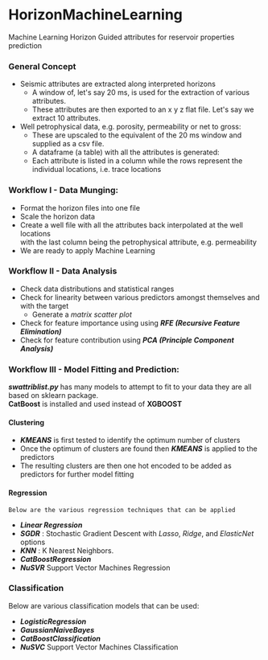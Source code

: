 # HorizonMachineLearning
Machine Learning Horizon Guided attributes for reservoir properties prediction

### General Concept
*  Seismic attributes are extracted along interpreted horizons
    * A window of, let's say 20 ms, is used for the extraction of various attributes. 
    * These attributes are then exported to an x y z flat file. Let's say we extract 10 attributes.
*  Well petrophysical data, e.g. porosity, permeability or net to gross:
    *  These are upscaled to the equivalent of the 20 ms window and supplied as a csv file.
    *  A dataframe (a table) with all the attributes is generated:
    *  Each attribute is listed in a column while the rows represent the individual locations, 
    i.e. trace locations
    
### Workflow I - Data Munging:
*  Format the horizon files into one file
*  Scale the horizon data
*  Create a well file with all the attributes back interpolated at the well locations   
with the last column being the petrophysical attribute, e.g. permeability
*  We are ready to apply Machine Learning

### Workflow II - Data Analysis
*  Check data distributions and statistical ranges
*  Check for linearity between various predictors amongst themselves and with the target
    *  Generate a *matrix scatter plot*
*  Check for feature importance using using *__RFE (Recursive Feature Elimination)__*
*  Check for feature contribution using *__PCA (Principle Component Analysis)__*

### Workflow III - Model Fitting and Prediction:
*__swattriblist.py__* has many models to attempt to fit to your data they are all based on sklearn package.  
**CatBoost** is installed and used instead of **XGBOOST**

####  Clustering  
*  *__KMEANS__* is first tested to identify the optimum number of clusters  
*  Once the optimum of clusters are found then *__KMEANS__* is applied to the predictors
*  The resulting clusters are then one hot encoded to be added as predictors for further model fitting
    
####  Regression
    Below are the various regression techniques that can be applied  
*  *__Linear Regression__*
*  *__SGDR__* : Stochastic Gradient Descent with *Lasso*, *Ridge*, and *ElasticNet* options
*  *__KNN__* : K Nearest Neighbors.   
*  *__CatBoostRegression__*      
*  *__NuSVR__*  Support Vector Machines Regression

###  Classification
   Below are various classification models that can be used:
*  *__LogisticRegression__*
*  *__GaussianNaiveBayes__*
*  *__CatBoostClassification__*
*  *__NuSVC__*  Support Vector Machines Classification 

